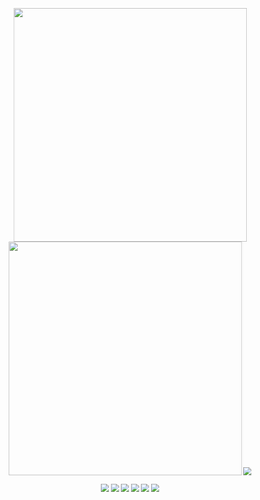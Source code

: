 <p align="center">
  <img width="465" src="https://github-readme-stats.vercel.app/api?username=sertnic-networks&show_icons=true">
  <img width="465" src="http://github-readme-streak-stats.herokuapp.com?user=sertnic-networks&mode=weekly">
  <img src="https://github-readme-stats.vercel.app/api/top-langs?username=sertnic-networks&hide=html&langs_count=3">
</p>

<p align="center">
  <img src="https://github-readme-stats.vercel.app/api/pin/?username=anuraghazra&repo=github-readme-stats">
  <img src="https://github-readme-stats.vercel.app/api/pin/?username=anuraghazra&repo=github-readme-stats">
  <img src="https://github-readme-stats.vercel.app/api/pin/?username=anuraghazra&repo=github-readme-stats">
  <img src="https://github-readme-stats.vercel.app/api/pin/?username=anuraghazra&repo=github-readme-stats">
  <img src="https://github-readme-stats.vercel.app/api/pin/?username=anuraghazra&repo=github-readme-stats">
  <img src="https://github-readme-stats.vercel.app/api/pin/?username=anuraghazra&repo=github-readme-stats">
</p>
